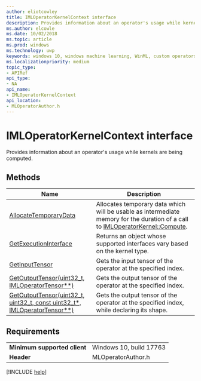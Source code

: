 ```yaml
---
author: eliotcowley
title: IMLOperatorKernelContext interface
description: Provides information about an operator's usage while kernels are being computed.
ms.author: elcowle
ms.date: 10/02/2018
ms.topic: article
ms.prod: windows
ms.technology: uwp
keywords: windows 10, windows machine learning, WinML, custom operators, IMLOperatorKernelContext
ms.localizationpriority: medium
topic_type:
- APIRef
api_type:
- NA
api_name:
- IMLOperatorKernelContext
api_location:
- MLOperatorAuthor.h
---
```


# IMLOperatorKernelContext interface

Provides information about an operator's usage while kernels are being computed.

## Methods

| Name | Description |
|------|-------------|
| [AllocateTemporaryData](IMLOperatorKernelContext_AllocateTemporaryData.md) | Allocates temporary data which will be usable as intermediate memory for the duration of a call to [IMLOperatorKernel::Compute](IMLOperatorKernel_Compute.md). |
| [GetExecutionInterface](IMLOperatorKernelContext_GetExecutionInterface.md) | Returns an object whose supported interfaces vary based on the kernel type. |
| [GetInputTensor](IMLOperatorKernelContext_GetInputTensor.md) | Gets the input tensor of the operator at the specified index. |
| [GetOutputTensor(uint32_t, IMLOperatorTensor**)](IMLOperatorKernelContext_GetOutputTensor.md#GetOutputTensor1) | Gets the output tensor of the operator at the specified index. |
| [GetOutputTensor(uint32_t, uint32_t, const uint32_t*, IMLOperatorTensor**)](IMLOperatorKernelContext_GetOutputTensor.md#GetOutputTensor2) | Gets the output tensor of the operator at the specified index, while declaring its shape. |

## Requirements

| | |
|-|-|
| **Minimum supported client** | Windows 10, build 17763 |
| **Header** | MLOperatorAuthor.h |

[!INCLUDE [help](../includes/get-help.md)]
